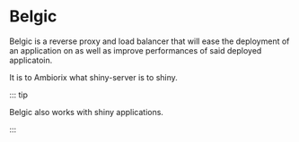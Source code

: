# Belgic

Belgic is a reverse proxy and load balancer that will ease 
the deployment of an application on as well as improve
performances of said deployed applicatoin.

It is to Ambiorix what shiny-server is to shiny.

::: tip 

Belgic also works with shiny applications.

:::
